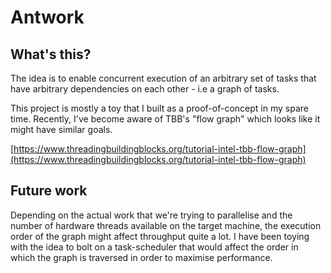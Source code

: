 # Antwork

## What's this?

The idea is to enable concurrent execution of an arbitrary set of tasks that 
have arbitrary dependencies on each other - i.e a graph of tasks.

This project is mostly a toy that I built as a proof-of-concept in my spare 
time. Recently, I've become aware of TBB's "flow graph" which looks like it 
might have similar goals.

[https://www.threadingbuildingblocks.org/tutorial-intel-tbb-flow-graph](https://www.threadingbuildingblocks.org/tutorial-intel-tbb-flow-graph)

## Future work

Depending on the actual work that we're trying to parallelise and the number of 
hardware threads available on the target machine, the execution order of the 
graph might affect throughput quite a lot. I have been toying with the idea to 
bolt on a task-scheduler that would affect the order in which the graph is 
traversed in order to maximise performance.
